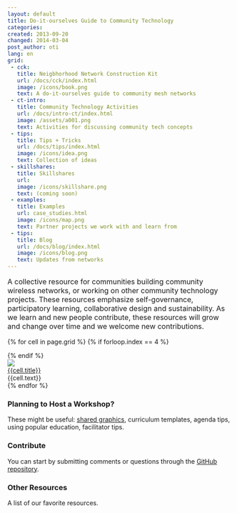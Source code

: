 ```yaml
---
layout: default
title: Do-it-ourselves Guide to Community Technology
categories: 
created: 2013-09-20
changed: 2014-03-04
post_author: oti
lang: en
grid:
 - cck:
   title: Neigbhorhood Network Construction Kit
   url: /docs/cck/index.html
   image: /icons/book.png
   text: A do-it-ourselves guide to community mesh networks
 - ct-intro:
   title: Community Technology Activities
   url: /docs/intro-ct/index.html
   image: /assets/a001.png
   text: Activities for discussing community tech concepts
 - tips:
   title: Tips + Tricks
   url: /docs/tips/index.html
   image: /icons/idea.png
   text: Collection of ideas
 - skillshares:
   title: Skillshares
   url:
   image: /icons/skillshare.png
   text: (coming soon)
 - examples:
   title: Examples
   url: case_studies.html
   image: /icons/map.png
   text: Partner projects we work with and learn from
 - tips:
   title: Blog
   url: /docs/blog/index.html
   image: /icons/blog.png 
   text: Updates from networks
---
```

 

<p class="section" style="font-size:16px;">A collective resource for communities building community wireless networks, or working on other community technology projects. These resources emphasize self-governance, participatory learning, collaborative design and sustainability. As we learn and new people contribute, these resources will grow and change over time and we welcome new contributions. </p>


<div class="grid home-width">
  <div class="grid-row">

{% for cell in page.grid %}
{% if forloop.index == 4 %}
  </div><div class="grid-row">
{% endif %}
  <div class="grid-cell">
    <div class="image"><img src="{{site.baseurl}}/{{cell.image}}"></div>
    <div class="title"><a href="{{site.baseurl}}/{{cell.url}}">{{cell.title}}</a></div>
    <div class="subtitle">{{cell.text}}</div>
  </div>
{% endfor %}

  </div>
</div>


<div id="planning" class="section">
<h3>Planning to Host a Workshop?</h3>

<p>These might be useful: <a href="list-assets.html">shared graphics</a>, curriculum templates, agenda tips, using popular education, facilitator tips.</p>
</p>
</div>

<div id="contribute" class="section">
<h3>Contribute</h3>
<p>You can start by submitting comments or questions through the <a href="github.com/sifrwahid/ctp/issues/new">GitHub repository</a>.
</div>

<div id="other-resources" class="section">
<h3>Other Resources</h3>
<p>A list of our favorite resources.</p>
</div>

   
